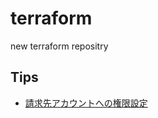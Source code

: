 # terraform

new terraform repositry

## Tips

- [請求先アカウントへの権限設定](https://cloud.google.com/billing/docs/how-to/billing-access?hl=ja#update-cloud-billing-permissions)
